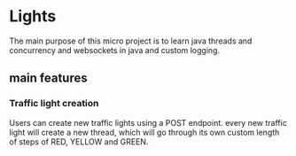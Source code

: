 # Lights

The main purpose of this micro project is to learn java threads and concurrency and websockets in java 
and custom logging.



## main features

### Traffic light creation

Users can create new traffic lights using a POST endpoint. 
every new traffic light will create a new thread, which will go through its own custom length of steps of RED, YELLOW and GREEN.


### 
